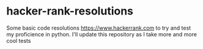 # hacker-rank-resolutions
Some basic code resolutions https://www.hackerrank.com to try and test my proficience in python. I'll update this repository as I take more and more cool tests
